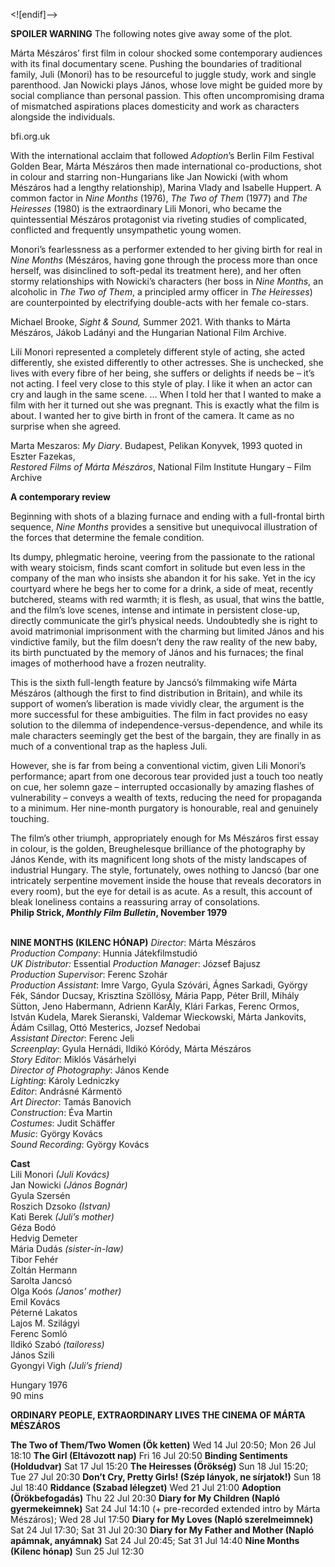 <![endif]-->

**SPOILER WARNING** The following notes give away some of the plot.

Márta Mészáros’ first film in colour shocked some contemporary audiences with its final documentary scene. Pushing the boundaries of traditional family, Juli (Monori) has to be resourceful to juggle study, work and single parenthood. Jan Nowicki plays János, whose love might be guided more by social compliance than personal passion. This often uncompromising drama of mismatched aspirations places domesticity and work as characters alongside the individuals.

bfi.org.uk

With the international acclaim that followed _Adoption_’s Berlin Film Festival Golden Bear, Márta Mészáros then made international co-productions, shot in colour and starring non-Hungarians like Jan Nowicki (with whom Mészáros had a lengthy relationship), Marina Vlady and Isabelle Huppert. A common factor in _Nine Months_ (1976), _The Two of Them_ (1977) and _The Heiresses_ (1980) is the extraordinary Lili Monori, who became the quintessential Mészáros protagonist via riveting studies of complicated, conflicted and frequently unsympathetic young women.

Monori’s fearlessness as a performer extended to her giving birth for real in _Nine Months_ (Mészáros, having gone through the process more than once herself, was disinclined to soft-pedal its treatment here), and her often stormy relationships with Nowicki’s characters (her boss in _Nine Months_, an alcoholic in _The Two of Them_, a principled army officer in _The Heiresses_) are counterpointed by electrifying double-acts with her female co-stars.

Michael Brooke, _Sight & Sound,_ Summer 2021. With thanks to Márta Mészáros, Jákob Ladányi and the Hungarian National Film Archive.

Lili Monori represented a completely different style of acting, she acted differently, she existed differently to other actresses. She is unchecked, she lives with every fibre of her being, she suffers or delights if needs be – it’s not acting. I feel very close to this style of play. I like it when an actor can cry and laugh in the same scene. … When I told her that I wanted to make a film with her it turned out she was pregnant. This is exactly what the film is about. I wanted her to give birth in front of the camera. It came as no surprise when she agreed.

Marta Meszaros: _My Diary_. Budapest, Pelikan Konyvek, 1993 quoted in Eszter Fazekas,  
_Restored Films of Márta Mészáros_, National Film Institute Hungary – Film Archive

**A contemporary review**

Beginning with shots of a blazing furnace and ending with a full-frontal birth sequence, _Nine Months_ provides a sensitive but unequivocal illustration of the forces that determine the female condition.

Its dumpy, phlegmatic heroine, veering from the passionate to the rational with weary stoicism, finds scant comfort in solitude but even less in the company of the man who insists she abandon it for his sake. Yet in the icy courtyard where he begs her to come for a drink, a side of meat, recently butchered, steams with red warmth; it is flesh, as usual, that wins the battle, and the film’s love scenes, intense and intimate in persistent close-up, directly communicate the girl’s physical needs. Undoubtedly she is right to avoid matrimonial imprisonment with the charming but limited János and his vindictive family, but the film doesn’t deny the raw reality of the new baby, its birth punctuated by the memory of János and his furnaces; the final images of motherhood have a frozen neutrality.

This is the sixth full-length feature by Jancsó’s filmmaking wife Márta Mészáros (although the first to find distribution in Britain), and while its support of women’s liberation is made vividly clear, the argument is the more successful for these ambiguities. The film in fact provides no easy solution to the dilemma of independence-versus-dependence, and while its male characters seemingly get the best of the bargain, they are finally in as much of a conventional trap as the hapless Juli.

However, she is far from being a conventional victim, given Lili Monori’s performance; apart from one decorous tear provided just a touch too neatly on cue, her solemn gaze – interrupted occasionally by amazing flashes of vulnerability – conveys a wealth of texts, reducing the need for propaganda to a minimum. Her nine-month purgatory is honourable, real and genuinely touching.

The film’s other triumph, appropriately enough for Ms Mészáros first essay in colour, is the golden, Breughelesque brilliance of the photography by János Kende, with its magnificent long shots of the misty landscapes of industrial Hungary. The style, fortunately, owes nothing to Jancsó (bar one intricately serpentine movement inside the house that reveals decorators in every room), but the eye for detail is as acute. As a result, this account of bleak loneliness contains a reassuring array of consolations.<br>
**Philip Strick, _Monthly Film Bulletin_, November 1979**<br>
<br>

**NINE MONTHS (KILENC HÓNAP)**
_Director_: Márta Mészáros  
_Production Company_: Hunnia Játekfilmstudió  
_UK Distributor:_ Essential
_Production Manager_: József Bajusz  
_Production Supervisor_: Ferenc Szohár  
_Production Assistant_: Imre Vargo, Gyula Szóvári, Ágnes Sarkadi, György Fék, Sándor Ducsay, Krisztina Szöllösy, Mária Papp, Péter Brill, Mihály Sütton, Jeno Habermann, Adrienn KarÅly, Klári Farkas, Ferenc Ormos, István Kudela, Marek Sieranski, Valdemar Wieckowski, Márta Jankovits,
Ádám Csillag, Ottó Mesterics, Jozsef Nedobai  
_Assistant Director_: Ferenc Jeli  
_Screenplay_: Gyula Hernádi, Ildikó Kóródy, Márta Mészáros  
_Story Editor_: Miklós Vásárhelyi  
_Director of Photography_: János Kende  
_Lighting_: Károly Ledniczky  
_Editor_: Andrásné Kármentö  
_Art Director_: Tamás Banovich  
_Construction_: Éva Martin  
_Costumes_: Judit Schäffer  
_Music_: György Kovács  
_Sound Recording_: György Kovács

**Cast**  
Lili Monori _(Juli Kovács)_  
Jan Nowicki _(János Bognár)_  
Gyula Szersén  
Roszich Dzsoko _(Istvan)_  
Kati Berek _(Juli’s mother)_  
Géza Bodó  
Hedvig Demeter  
Mária Dudás _(sister-in-law)_  
Tibor Fehér  
Zoltán Hermann  
Sarolta Jancsó  
Olga Koós _(Janos’ mother)_  
Emil Kovács  
Péterné Lakatos  
Lajos M. Szilágyi  
Ferenc Somló  
Ildikó Szabó _(tailoress)_  
János Szili  
Gyongyi Vigh _(Juli’s friend)_

Hungary 1976<br>
 90 mins<br>

**ORDINARY PEOPLE, EXTRAORDINARY LIVES THE CINEMA OF MÁRTA MÉSZÁROS**

**The Two of Them/Two Women (Ök ketten)**
Wed 14 Jul 20:50; Mon 26 Jul 18:10
**The Girl (Eltávozott nap)** 
Fri 16 Jul 20:50
**Binding Sentiments (Holdudvar)** 
Sat 17 Jul 15:20
**The Heiresses (Örökség)**
Sun 18 Jul 15:20; Tue 27 Jul 20:30
**Don’t Cry, Pretty Girls! (Szép lányok, ne sírjatok!)**
Sun 18 Jul 18:40
**Riddance (Szabad lélegzet)** 
Wed 21 Jul 21:00
**Adoption (Örökbefogadás)** 
Thu 22 Jul 20:30
**Diary for My Children (Napló gyermekeimnek)**
Sat 24 Jul 14:10 (+ pre-recorded extended intro by Márta Mészáros); Wed 28 Jul 17:50
**Diary for My Loves (Napló szerelmeimnek)**
Sat 24 Jul 17:30; Sat 31 Jul 20:30
**Diary for My Father and Mother (Napló apámnak, anyámnak)**
Sat 24 Jul 20:45; Sat 31 Jul 14:40
**Nine Months (Kilenc hónap)** 
Sun 25 Jul 12:30
<!--stackedit_data:
eyJoaXN0b3J5IjpbMTQwOTM4OTMxNiwtMTI2MTc4NjhdfQ==
-->